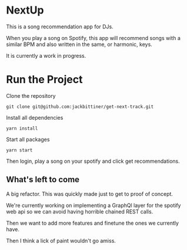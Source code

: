 # NextUp

This is a song recommendation app for DJs.

When you play a song on Spotify, this app will recommend songs with a similar BPM and also written in the same, or harmonic, keys.

It is currently a work in progress.

# Run the Project


Clone the repository
```
git clone git@github.com:jackbittiner/get-next-track.git
```

Install all dependencies
```
yarn install
```

Start all packages
```
yarn start
```

Then login, play a song on your spotify and click get recommendations.


## What's left to come

A big refactor. This was quickly made just to get to proof of concept.

We're currently working on implementing a GraphQl layer for the spotify web api so we can avoid having horrible chained REST calls.

Then we want to add more features and finetune the ones we currently have.

Then I think a lick of paint wouldn't go amiss.
